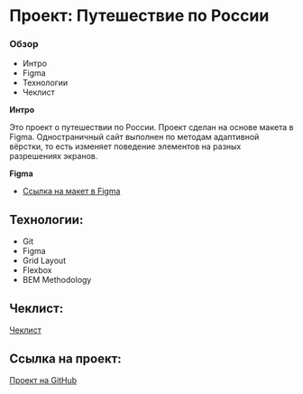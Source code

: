 # Проект: Путешествие по России

### Обзор
* Интро
* Figma
* Технологии
* Чеклист

**Интро**

Это проект о путешествии по России.
Проект сделан на основе макета в Figma. Одностраничный сайт выполнен по методам адаптивной вёрстки, то есть изменяет поведение элементов на разных разрешениях экранов.

**Figma**

* [Ссылка на макет в Figma](https://www.figma.com/file/5S2WSbEFL6awjVWJ0NWL8Q/Sprint-3_-Russia-_-desktop-mobile?node-id=28503%3A0)

## Технологии: 

* Git
* Figma
* Grid Layout 
* Flexbox
* BEM Methodology

## Чеклист: 

[Чеклист](https://code.s3.yandex.net/web-developer/checklists/new-program/checklist-3/index.html) 

## Ссылка на проект:

[Проект на GitHub](https://github.com/oleg-titov/russian-travel)